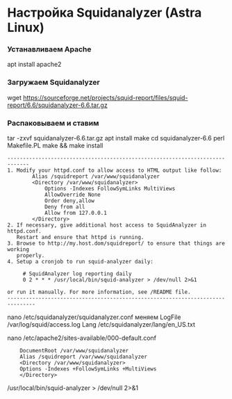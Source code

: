 # Настройка Squidanalyzer (Astra Linux)

### Устанавливаем Apache
apt install apache2

### Загружаем Squidanalyzer
wget https://sourceforge.net/projects/squid-report/files/squid-report/6.6/squidanalyzer-6.6.tar.gz

### Распаковываем и ставим
tar -zxvf squidanalyzer-6.6.tar.gz
apt install make
cd squidanalyzer-6.6
perl Makefile.PL
make && make install
```
-----------------------------------------------------------------------------
1. Modify your httpd.conf to allow access to HTML output like follow:
        Alias /squidreport /var/www/squidanalyzer
        <Directory /var/www/squidanalyzer>
            Options -Indexes FollowSymLinks MultiViews
            AllowOverride None
            Order deny,allow
            Deny from all
            Allow from 127.0.0.1
        </Directory>
2. If necessary, give additional host access to SquidAnalyzer in httpd.conf.
   Restart and ensure that httpd is running.
3. Browse to http://my.host.dom/squidreport/ to ensure that things are working
   properly.
4. Setup a cronjob to run squid-analyzer daily:

     # SquidAnalyzer log reporting daily
     0 2 * * * /usr/local/bin/squid-analyzer > /dev/null 2>&1

or run it manually. For more information, see /README file.
-------------------------------------------------------------------------------
```
nano /etc/squidanalyzer/squidanalyzer.conf
меняем
LogFile /var/log/squid/access.log
Lang   /etc/squidanalyzer/lang/en_US.txt


nano /etc/apache2/sites-available/000-default.conf

        DocumentRoot /var/www/squidanalyzer
        Alias /squidreport /var/www/squidanalyzer
        <Directory /var/www/squidanalyzer>
        Options -Indexes +FollowSymLinks +MultiViews
        </Directory>
		

/usr/local/bin/squid-analyzer > /dev/null 2>&1
